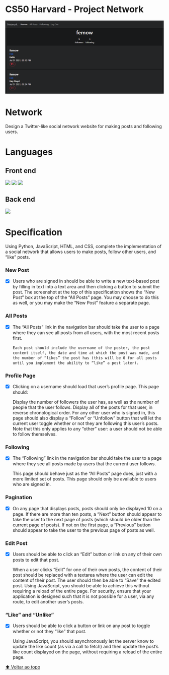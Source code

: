 # CS50 Harvard - Project Network

<img src="exemple.PNG" alt="Demo">

# Network

Design a Twitter-like social network website for making posts and following users.

# Languages

## Front end

<img src="https://img.shields.io/badge/JavaScript-323330?style=for-the-badge&logo=javascript&logoColor=F7DF1E" /> <img src="https://img.shields.io/badge/HTML5-E34F26?style=for-the-badge&logo=html5&logoColor=white" /> <img src="https://img.shields.io/badge/CSS-239120?&style=for-the-badge&logo=css3&logoColor=white" />

## Back end

<img src="https://img.shields.io/badge/Python-3776AB?style=for-the-badge&logo=python&logoColor=white" />

# Specification

Using Python, JavaScript, HTML, and CSS, complete the implementation of a social network that allows users to make posts, follow other users, and “like” posts.

### New Post

- [x]  Users who are signed in should be able to write a new text-based post by filling in text into a text area and then clicking a button to submit the post.
The screenshot at the top of this specification shows the “New Post” box at the top of the “All Posts” page. You may choose to do this as well, or you may make the “New Post” feature a separate page.

### All Posts

- [x] The “All Posts” link in the navigation bar should take the user to a page where they can see all posts from all users, with the most recent posts first.

      Each post should include the username of the poster, the post content itself, the date and time at which the post was made, and the number of “likes” the post has (this will be 0 for all posts until you implement the ability to “like” a post later).
      
### Profile Page

- [x]  Clicking on a username should load that user’s profile page. This page should:

      Display the number of followers the user has, as well as the number of people that the user follows.
      Display all of the posts for that user, in reverse chronological order.
      For any other user who is signed in, this page should also display a “Follow” or “Unfollow” button that will let the current user toggle whether or not they are following this user’s posts. Note that this only applies to any “other” user: a user should not be able to follow themselves.
      
### Following

- [x] The “Following” link in the navigation bar should take the user to a page where they see all posts made by users that the current user follows.

    This page should behave just as the “All Posts” page does, just with a more limited set of posts.
    This page should only be available to users who are signed in.
      
### Pagination

- [x]  On any page that displays posts, posts should only be displayed 10 on a page. If there are more than ten posts, a “Next” button should appear to take the user to the next page of posts (which should be older than the current page of posts). If not on the first page, a “Previous” button should appear to take the user to the previous page of posts as well.

### Edit Post

- [x]  Users should be able to click an “Edit” button or link on any of their own posts to edit that post.

      When a user clicks “Edit” for one of their own posts, the content of their post should be replaced with a textarea where the user can edit the content of their post.
      The user should then be able to “Save” the edited post. Using JavaScript, you should be able to achieve this without requiring a reload of the entire page.
      For security, ensure that your application is designed such that it is not possible for a user, via any route, to edit another user’s posts.
      
### “Like” and “Unlike”

- [x]  Users should be able to click a button or link on any post to toggle whether or not they “like” that post.

      Using JavaScript, you should asynchronously let the server know to update the like count (as via a call to fetch) and then update the post’s like count displayed on the page, without requiring a reload of the entire page.

[⬆ Voltar ao topo](#cs50-project-2)<br>

